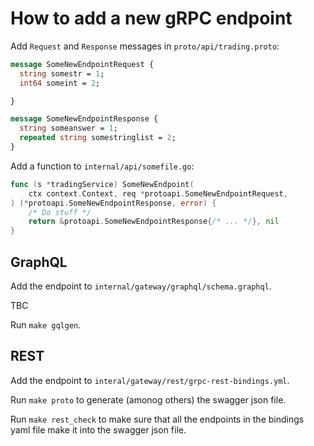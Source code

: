 # How to add a new gRPC endpoint

Add `Request` and `Response` messages in `proto/api/trading.proto`: 

```proto
message SomeNewEndpointRequest {
  string somestr = 1;
  int64 someint = 2;

}

message SomeNewEndpointResponse {
  string someanswer = 1;
  repeated string somestringlist = 2;
}
```

Add a function to `internal/api/somefile.go`:

```go
func (s *tradingService) SomeNewEndpoint(
	ctx context.Context, req *protoapi.SomeNewEndpointRequest,
) (*protoapi.SomeNewEndpointResponse, error) {
	/* Do stuff */
	return &protoapi.SomeNewEndpointResponse{/* ... */}, nil
}
```

## GraphQL

Add the endpoint to `internal/gateway/graphql/schema.graphql`.

TBC

Run `make gqlgen`.


## REST
Add the endpoint to `interal/gateway/rest/grpc-rest-bindings.yml`.

Run `make proto` to generate (amonog others) the swagger json file.

Run `make rest_check` to make sure that all the endpoints in the bindings yaml file make it into the swagger json file.
